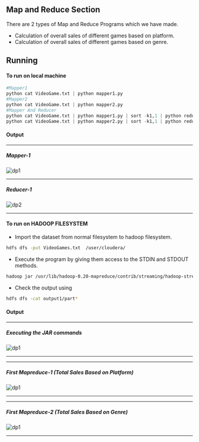 ## Map and Reduce Section

There are 2 types of Map and Reduce Programs which we have made.

- Calculation of overall sales of different games based on platform.
- Calculation of overall sales of different games based on genre.

## Running
#### To run on local machine
```python
#Mapper1
python cat VideoGame.txt | python mapper1.py
#Mapper2
python cat VideoGame.txt | python mapper2.py
#Mapper And Reducer
python cat VideoGame.txt | python mapper1.py | sort -k1,1 | python reducer1.py 
python cat VideoGame.txt | python mapper2.py | sort -k1,1 | python reducer2.py 
```
#### Output
***
##### Mapper-1
![dp1](https://raw.githubusercontent.com/YashMeh/BigDataProject/master/MapAndReduce/New%20Doc%202019-04-04%2021.29.15_1.jpg)
***
##### Reducer-1
![dp2](https://raw.githubusercontent.com/YashMeh/BigDataProject/master/MapAndReduce/New%20Doc%202019-04-04%2021.29.15_2.jpg)
***
#### To run on HADOOP FILESYSTEM
- Import the dataset from normal filesystem to hadoop filesystem.
```bash
hdfs dfs -put VideoGames.txt  /user/cloudera/
```
- Execute the program by giving them access to the STDIN and STDOUT methods.
```bash
hadoop jar /usr/lib/hadoop-0.20-mapreduce/contrib/streaming/hadoop-streaming-2.6.0-mr1-cdh5.13.0.jar -Dmapred.reduce.tasks=1 -file /home/cloudera/Desktop/MR-1/mapper.py /home/cloudera/Desktop/MR-1/reducer.py -mapper "python mapper.py" -reducer "python reducer.py" -input /user/cloudera/VideoGames.txt -output /user/cloudera/output1
```
- Check the output using
```bash
hdfs dfs -cat output1/part*
```
#### Output
***
##### Executing the JAR commands
![dp1](https://raw.githubusercontent.com/YashMeh/BigDataProject/master/MapAndReduce/New%20Doc%202019-04-04%2021.29.15_4.jpg)
***
***
##### First Mapreduce-1 (Total Sales Based on Platform)
![dp1](https://raw.githubusercontent.com/YashMeh/BigDataProject/master/MapAndReduce/New%20Doc%202019-04-04%2021.29.15_5.jpg)
***
***
##### First Mapreduce-2 (Total Sales Based on Genre)
![dp1](https://raw.githubusercontent.com/YashMeh/BigDataProject/master/MapAndReduce/New%20Doc%202019-04-04%2021.29.15_7.jpg)
***





